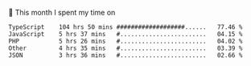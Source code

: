 📅 This month I spent my time on

<!--START_SECTION:waka-->

```text
TypeScript    104 hrs 50 mins ###################......   77.46 %
JavaScript    5 hrs 37 mins   #........................   04.15 %
PHP           5 hrs 26 mins   #........................   04.02 %
Other         4 hrs 35 mins   #........................   03.39 %
JSON          3 hrs 36 mins   #........................   02.66 %
```

<!--END_SECTION:waka-->
